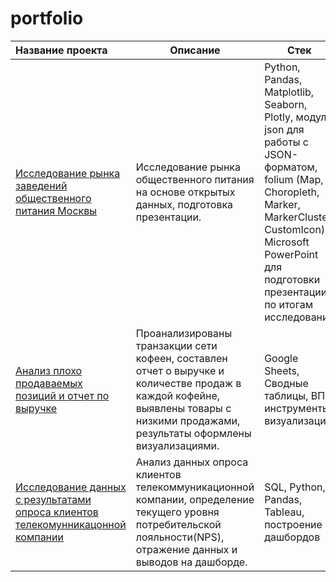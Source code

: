 # portfolio

| Название проекта                                          | Описание                                                                                   | Стек               |
|:-------------------                                       |---------------------                                                                       | -------------------|
| [Исследование рынка заведений общественного питания Москвы](https://github.com/AlexandraBaburchenkova/portfolio/tree/main/01_Opening%20of%20a%20coffee%20shop) | Исследование рынка общественного питания на основе открытых данных, подготовка презентации.| Python, Pandas, Matplotlib, Seaborn, Plotly, модуль json для работы с JSON-форматом, folium (Map, Choropleth, Marker, MarkerCluster, CustomIcon), Microsoft PowerPoint для подготовки презентации по итогам исследования |
| [Анализ плохо продаваемых позиций и отчет по выручке](https://github.com/AlexandraBaburchenkova/portfolio/tree/main/02_GoogleSheets)                                                        |Проанализированы транзакции сети кофеен, составлен отчет о выручке и количестве продаж в каждой кофейне, выявлены товары с низкими продажами, результаты оформлены визуализациями.             |Google Sheets, Сводные таблицы, ВПР, инструменты визуализации.|
| [Исследование данных с результатами опроса клиентов телекомунникацонной компании](https://github.com/AlexandraBaburchenkova/portfolio/tree/main/03_Telecom_opros) | Анализ данных опроса клиентов телекоммуникационной компании, определение текущего уровня потребительской лояльности(NPS), отражение данных и выводов на дашборде.                |SQL, Python, Pandas, Tableau, построение дашбордов     |

